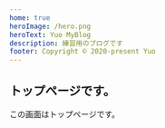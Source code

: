 ```yaml
---
home: true
heroImage: /hero.png
heroText: Yuo MyBlog
description: 練習用のブログです
footer: Copyright © 2020-present Yuo
---
```

## トップページです。
この画面はトップページです。

<PostList />